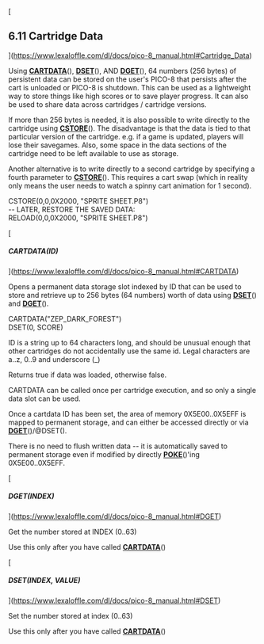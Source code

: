 [

6.11 Cartridge Data
-------------------

](https://www.lexaloffle.com/dl/docs/pico-8_manual.html#Cartridge_Data)

Using [**CARTDATA**](https://www.lexaloffle.com/dl/docs/pico-8_manual.html#CARTDATA)(), [**DSET**](https://www.lexaloffle.com/dl/docs/pico-8_manual.html#DSET)(), AND [**DGET**](https://www.lexaloffle.com/dl/docs/pico-8_manual.html#DGET)(), 64 numbers (256 bytes) of persistent data can be stored on the user's PICO-8 that persists after the cart is unloaded or PICO-8 is shutdown. This can be used as a lightweight way to store things like high scores or to save player progress. It can also be used to share data across cartridges / cartridge versions.

If more than 256 bytes is needed, it is also possible to write directly to the cartridge using [**CSTORE**](https://www.lexaloffle.com/dl/docs/pico-8_manual.html#CSTORE)(). The disadvantage is that the data is tied to that particular version of the cartridge. e.g. if a game is updated, players will lose their savegames. Also, some space in the data sections of the cartridge need to be left available to use as storage.

Another alternative is to write directly to a second cartridge by specifying a fourth parameter to [**CSTORE**](https://www.lexaloffle.com/dl/docs/pico-8_manual.html#CSTORE)(). This requires a cart swap (which in reality only means the user needs to watch a spinny cart animation for 1 second).

CSTORE(0,0,0X2000, "SPRITE SHEET.P8")  
\-- LATER, RESTORE THE SAVED DATA:  
RELOAD(0,0,0X2000, "SPRITE SHEET.P8")  

  
[

##### CARTDATA(ID)

](https://www.lexaloffle.com/dl/docs/pico-8_manual.html#CARTDATA)

Opens a permanent data storage slot indexed by ID that can be used to store and retrieve up to 256 bytes (64 numbers) worth of data using [**DSET**](https://www.lexaloffle.com/dl/docs/pico-8_manual.html#DSET)() and [**DGET**](https://www.lexaloffle.com/dl/docs/pico-8_manual.html#DGET)().

CARTDATA("ZEP\_DARK\_FOREST")  
DSET(0, SCORE)  

ID is a string up to 64 characters long, and should be unusual enough that other cartridges do not accidentally use the same id. Legal characters are a..z, 0..9 and underscore (\_)

Returns true if data was loaded, otherwise false.

CARTDATA can be called once per cartridge execution, and so only a single data slot can be used.

Once a cartdata ID has been set, the area of memory 0X5E00..0X5EFF is mapped to permanent storage, and can either be accessed directly or via [**DGET**](https://www.lexaloffle.com/dl/docs/pico-8_manual.html#DGET)()/@DSET().

There is no need to flush written data -- it is automatically saved to permanent storage even if modified by directly [**POKE**](https://www.lexaloffle.com/dl/docs/pico-8_manual.html#POKE)()'ing 0X5E00..0X5EFF.

  
[

##### DGET(INDEX)

](https://www.lexaloffle.com/dl/docs/pico-8_manual.html#DGET)

Get the number stored at INDEX (0..63)

Use this only after you have called [**CARTDATA**](https://www.lexaloffle.com/dl/docs/pico-8_manual.html#CARTDATA)()

  
[

##### DSET(INDEX, VALUE)

](https://www.lexaloffle.com/dl/docs/pico-8_manual.html#DSET)

Set the number stored at index (0..63)

Use this only after you have called [**CARTDATA**](https://www.lexaloffle.com/dl/docs/pico-8_manual.html#CARTDATA)()